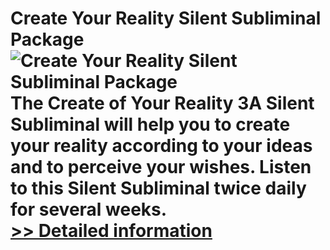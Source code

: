 # Create Your Reality Silent Subliminal Package<br />![Create Your Reality Silent Subliminal Package](https://mycommerce.akamaized.net/api/pimages/P300974621/BIG/300974621.PNG)<br />The Create of Your Reality 3A Silent Subliminal will help you to create your reality according to your ideas and to perceive your wishes. Listen to this Silent Subliminal twice daily for several weeks.<br />[>> Detailed information](https://secure.shareit.com/shareit/product.html?productid=300974621&affiliateid=200057808)